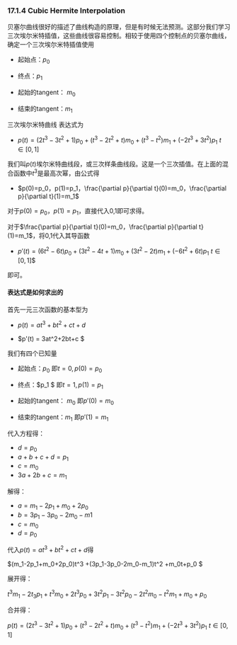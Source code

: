 ### 17.1.4  Cubic Hermite Interpolation

贝塞尔曲线很好的描述了曲线构造的原理，但是有时候无法预测。这部分我们学习三次埃尔米特插值，这些曲线很容易控制。相较于使用四个控制点的贝塞尔曲线，确定一个三次埃尔米特插值使用

* 起始点：$p_0$

* 终点：$p_1$

* 起始的tangent： $m_0$

* 结束的tangent：$m_1$

三次埃尔米特曲线 表达式为

* $p(t) = (2t^3-3t^2+1)p_0 + (t^3 - 2t^2+t)m_0 + (t^3 -t^2)m_1 + (-2t^3+3t^2)p_1$     $t \in [0,1]$

我们叫$p(t)$埃尔米特曲线段，或三次样条曲线段。这是一个三次插值。在上面的混合函数中$t^3$是最高次幂，由公式得

* $p(0)=p_0，p(1)=p_1，\frac{\partial p}{\partial t}(0)=m_0，\frac{\partial p}{\partial t}(1)=m_1$

对于$p(0)=p_0，p(1)=p_1$，直接代入0,1即可求得。

对于$\frac{\partial p}{\partial t}(0)=m_0，\frac{\partial p}{\partial t}(1)=m_1$，将0,1代入其导函数

* $p'(t) = (6t^2-6t)p_0 + (3t^2 - 4t +1)m_0 + (3t^2 -2t)m_1 + (-6t^2+6t)p_1$     $t \in [0,1]$$

即可。



#### 表达式是如何求出的

首先一元三次函数的基本型为

* $p(t) = at^3 + bt^2 + ct +d$

* $p'(t) = 3at^2+2bt+c $

我们有四个已知量 

* 起始点：$p_0$ 即$t=0,p(0)=p_0$

* 终点：$p_1 $     即$t=1,p(1)=p_1$

* 起始的tangent： $m_0$   即$p'(0) = m_0$

* 结束的tangent：$m_1$  即$p'(1) = m_1$

代入方程得：

* $d=p_0$
* $a + b +c +d = p_1$
* $c =  m_0$
* $3a + 2b + c = m_1$

解得：

* $a =m_1-2p_1+m_0+2p_0$
* $b = 3p_1-3p_0-2m_0-m1$
* $c = m_0$
* $d = p_0$

代入$p(t) = at^3 + bt^2 + ct +d$得

$(m_1-2p_1+m_0+2p_0)t^3 +(3p_1-3p_0-2m_0-m_1)t^2 +m_0t+p_0 $

展开得：

$t^3m_1 - 2t_3p_1+t^3m_0 +2t^3p_0 + 3t^2p_1-3t^2p_0-2t^2m_0-t^2m_1+m_0+p_0$

合并得：

$p(t) = (2t^3-3t^2+1)p_0 + (t^3 - 2t^2+t)m_0 + (t^3 -t^2)m_1 + (-2t^3+3t^2)p_1$     $t \in [0,1]$